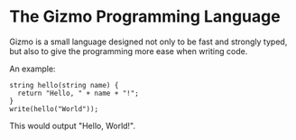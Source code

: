 # The Gizmo Programming Language
Gizmo is a small language designed not only to be fast and strongly typed, but also to give the programming more ease when writing code.

An example:

```
string hello(string name) {
  return "Hello, " + name + "!";
}
write(hello("World"));
```

This would output "Hello, World!".
